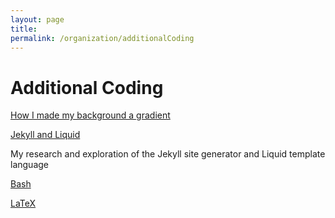 ```yaml
---
layout: page
title: 
permalink: /organization/additionalCoding
---
```


# Additional Coding

[How I made my background a gradient](https://lwu1822.github.io/fastpages/html/2022/09/05/2_html-css.html)

[Jekyll and Liquid](https://lwu1822.github.io/fastpages/jekyll-liquid/2022/08/31/jekyll-liquid.html)

My research and exploration of the Jekyll site generator and Liquid template language

[Bash](https://lwu1822.github.io/fastpages/bash/2022/08/26/tools.html)

[LaTeX](https://lwu1822.github.io/fastpages/latex/2022/08/25/latex.html)